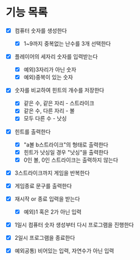 # 기능 목록
-[x] 컴퓨터 숫자를 생성한다
  - [x] 1~9까지 중복없는 난수를 3개 선택한다
-[x] 플레이어의 세자리 숫자를 입력받는다
    - [x] 예외)3자리가 아닌 숫자
    - [x] 예외)중복이 있는 숫자
-[x] 숫자를 비교하여 힌트의 개수를 저장한다
  - [x] 같은 수, 같은 자리 - 스트라이크
  - [x] 같은 수, 다른 자리 - 볼
  - [x] 모두 다른 수 - 낫싱
-[x] 힌트를 출력한다
  - [x] "a볼 b스트라이크"의 형태로 출력한다
  - [x] 힌트가 낫싱일 경우 "낫싱"을 출력한다
  - [x] 0인 볼, 0인 스트라이크는 출력하지 않는다 
- [x] 3스트라이크까지 게임을 반복한다
- [x] 게임종료 문구를 출력한다
- [x] 재시작 or 종료 입력을 받는다 
  - [x] 예외)1 혹은 2가 아닌 입력
-[x] 1일시 컴퓨터 숫자 생성부터 다시 프로그램을 진행한다
-[x] 2일시 프로그램을 종료한다

-[x] 예외공통) 비어있는 입력, 자연수가 아닌 입력